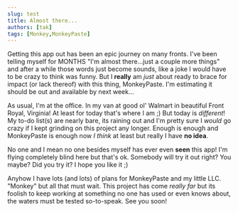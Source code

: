 ```yaml
---
slug: test
title: Almost there...
authors: [tak]
tags: [Monkey,MonkeyPaste]
---
```


Getting this app out has been an epic journey on many fronts. I've been telling myself for MONTHS "I'm almost there...just a couple more things" and after a while those words just become sounds, like a joke I would have to be crazy to think was funny. But I **really** am *just* about ready to brace for impact (or lack thereof) with this thing, MonkeyPaste. I'm estimating it should be out and available by next week...

As usual, I'm at the office. In my van at good ol' Walmart in beautiful Front Royal, Virginia! At least for today that's where I am ;) But today is *different*! My to-do list(s) are nearly bare, its raining out and I'm pretty sure I *would* go crazy if I kept grinding on this project any longer. Enough is enough and MonkeyPaste is enough now *I think* at least but really I have **no idea**. 

No one and I mean no one besides myself has ever even **seen** this app! I'm flying completely blind here but that's ok. Somebody will try it out right? You maybe? Did you try it? I hope you like it ;)

Anyhow I have lots (and lots) of plans for MonkeyPaste and my little LLC. "Monkey" but all that must wait. This project has come *really far* but its foolish to keep working at something no one has used or even knows about, the waters must be tested so-to-speak. See you soon!

